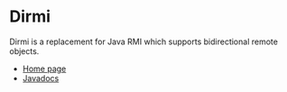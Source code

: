 Dirmi
=====

Dirmi is a replacement for Java RMI which supports bidirectional remote objects.

* [Home page](http://http://sourceforge.net/apps/mediawiki/dirmi/index.php?title=Dirmi)
* [Javadocs](http://dirmi.sourceforge.net/apidocs/org/cojen/dirmi/package-summary.html)
